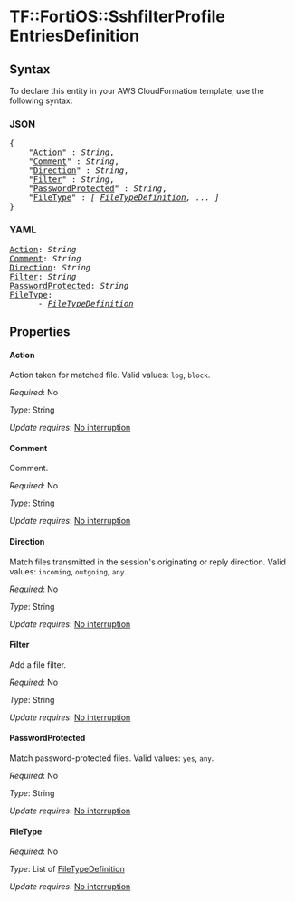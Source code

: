 # TF::FortiOS::SshfilterProfile EntriesDefinition

## Syntax

To declare this entity in your AWS CloudFormation template, use the following syntax:

### JSON

<pre>
{
    "<a href="#action" title="Action">Action</a>" : <i>String</i>,
    "<a href="#comment" title="Comment">Comment</a>" : <i>String</i>,
    "<a href="#direction" title="Direction">Direction</a>" : <i>String</i>,
    "<a href="#filter" title="Filter">Filter</a>" : <i>String</i>,
    "<a href="#passwordprotected" title="PasswordProtected">PasswordProtected</a>" : <i>String</i>,
    "<a href="#filetype" title="FileType">FileType</a>" : <i>[ <a href="filetypedefinition.md">FileTypeDefinition</a>, ... ]</i>
}
</pre>

### YAML

<pre>
<a href="#action" title="Action">Action</a>: <i>String</i>
<a href="#comment" title="Comment">Comment</a>: <i>String</i>
<a href="#direction" title="Direction">Direction</a>: <i>String</i>
<a href="#filter" title="Filter">Filter</a>: <i>String</i>
<a href="#passwordprotected" title="PasswordProtected">PasswordProtected</a>: <i>String</i>
<a href="#filetype" title="FileType">FileType</a>: <i>
      - <a href="filetypedefinition.md">FileTypeDefinition</a></i>
</pre>

## Properties

#### Action

Action taken for matched file. Valid values: `log`, `block`.

_Required_: No

_Type_: String

_Update requires_: [No interruption](https://docs.aws.amazon.com/AWSCloudFormation/latest/UserGuide/using-cfn-updating-stacks-update-behaviors.html#update-no-interrupt)

#### Comment

Comment.

_Required_: No

_Type_: String

_Update requires_: [No interruption](https://docs.aws.amazon.com/AWSCloudFormation/latest/UserGuide/using-cfn-updating-stacks-update-behaviors.html#update-no-interrupt)

#### Direction

Match files transmitted in the session's originating or reply direction. Valid values: `incoming`, `outgoing`, `any`.

_Required_: No

_Type_: String

_Update requires_: [No interruption](https://docs.aws.amazon.com/AWSCloudFormation/latest/UserGuide/using-cfn-updating-stacks-update-behaviors.html#update-no-interrupt)

#### Filter

Add a file filter.

_Required_: No

_Type_: String

_Update requires_: [No interruption](https://docs.aws.amazon.com/AWSCloudFormation/latest/UserGuide/using-cfn-updating-stacks-update-behaviors.html#update-no-interrupt)

#### PasswordProtected

Match password-protected files. Valid values: `yes`, `any`.

_Required_: No

_Type_: String

_Update requires_: [No interruption](https://docs.aws.amazon.com/AWSCloudFormation/latest/UserGuide/using-cfn-updating-stacks-update-behaviors.html#update-no-interrupt)

#### FileType

_Required_: No

_Type_: List of <a href="filetypedefinition.md">FileTypeDefinition</a>

_Update requires_: [No interruption](https://docs.aws.amazon.com/AWSCloudFormation/latest/UserGuide/using-cfn-updating-stacks-update-behaviors.html#update-no-interrupt)

